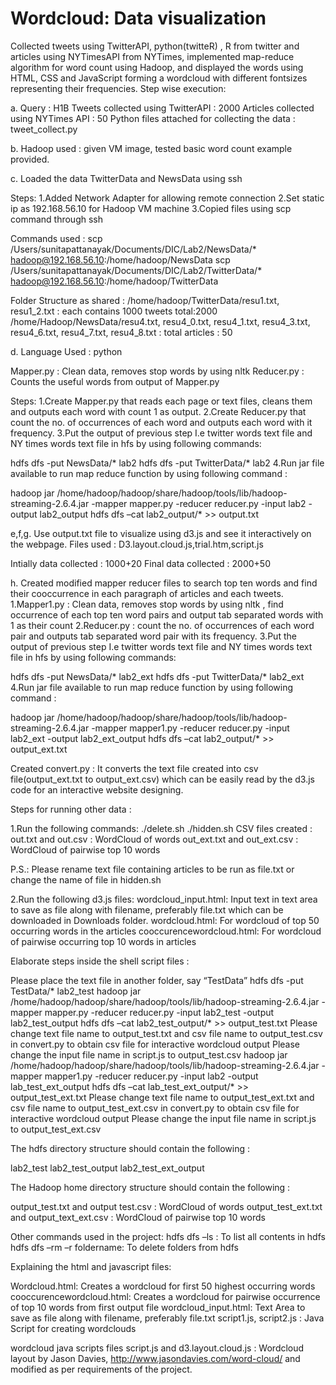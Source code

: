 # Wordcloud: Data visualization
Collected tweets using TwitterAPI, python(twitteR) , R from twitter and articles using NYTimesAPI from NYTimes, implemented map-reduce algorithm for word count using Hadoop, and displayed the words using HTML, CSS and JavaScript forming a wordcloud with different fontsizes representing their frequencies.
Step wise execution:

a. Query : H1B
Tweets collected using TwitterAPI : 2000
Articles collected using NYTimes API : 50
Python files attached for collecting the data : tweet_collect.py

b. Hadoop used : given VM image, tested basic word count example provided.

c. Loaded the data TwitterData and NewsData using ssh

Steps:
1.Added Network Adapter for allowing remote connection
2.Set static ip as 192.168.56.10 for Hadoop VM machine
3.Copied files using scp command through ssh	

Commands used : 
scp /Users/sunitapattanayak/Documents/DIC/Lab2/NewsData/* hadoop@192.168.56.10:/home/hadoop/NewsData
scp /Users/sunitapattanayak/Documents/DIC/Lab2/TwitterData/* hadoop@192.168.56.10:/home/hadoop/TwitterData

Folder Structure as shared :
/home/hadoop/TwitterData/resu1.txt, resu1_2.txt : each contains  1000 tweets total:2000
/home/Hadoop/NewsData/resu4.txt, resu4_0.txt, resu4_1.txt, resu4_3.txt, resu4_6.txt, resu4_7.txt, resu4_8.txt : total articles : 50  

d. Language Used : python

Mapper.py : Clean data, removes stop words by using nltk 
Reducer.py : Counts the useful words from output of Mapper.py

Steps:
1.Create Mapper.py that reads each page or text files, cleans them and outputs each word with count 1 as output.
2.Create Reducer.py that count the no. of occurrences of each word and outputs each word with it frequency.
3.Put the output of previous step I.e twitter words text file and NY times words text file in hfs by using following commands:

hdfs dfs -put NewsData/* lab2 
hdfs dfs -put TwitterData/* lab2 
4.Run jar file available to run map reduce function by using following command :

hadoop jar /home/hadoop/hadoop/share/hadoop/tools/lib/hadoop-streaming-2.6.4.jar -mapper mapper.py -reducer reducer.py -input lab2 -output lab2_output 
hdfs dfs –cat lab2_output/* >> output.txt

e,f,g. Use output.txt file to visualize using d3.js and see it interactively on the webpage.
Files used : D3.layout.cloud.js,trial.htm,script.js

Intially data collected : 1000+20
Final data collected : 2000+50

h. Created modified mapper reducer files to search top ten words and find their cooccurrence in each paragraph of articles and each tweets.
1.Mapper1.py : Clean data, removes stop words by using nltk , find occurrence of each top ten word pairs and output tab separated words with 1 as their count
2.Reducer.py : count the no. of occurrences of each word pair and outputs tab separated word pair with its frequency.
3.Put the output of previous step I.e twitter words text file and NY times words text file in hfs by using following commands:

hdfs dfs -put NewsData/* lab2_ext 
hdfs dfs -put TwitterData/* lab2_ext 
4.Run jar file available to run map reduce function by using following command :

hadoop jar /home/hadoop/hadoop/share/hadoop/tools/lib/hadoop-streaming-2.6.4.jar -mapper mapper1.py -reducer reducer.py -input lab2_ext -output lab2_ext_output 
hdfs dfs –cat lab2_output/* >> output_ext.txt

Created convert.py : It converts the text file created into csv file(output_ext.txt to output_ext.csv) which can be easily read by the d3.js code for an interactive website designing.

Steps for running other data :

1.Run the following commands:
	./delete.sh
	./hidden.sh
	CSV files created :
	out.txt and out.csv                           : WordCloud of words
  out_ext.txt and out_ext.csv     : WordCloud of pairwise top 10 words

P.S.: Please rename text file containing articles to be run as file.txt or change the name of file in hidden.sh

2.Run the following d3.js files:
	wordcloud_input.html: Input text in text area to save as file along with filename, preferably file.txt which can be downloaded in Downloads folder.
	wordcloud.html: For wordcloud of top 50 occurring words in the articles
	cooccurencewordcloud.html: For wordcloud of pairwise occurring top 10 words in articles

Elaborate steps inside the shell script files :

Please place the text file in another folder, say “TestData”
hdfs dfs -put TestData/* lab2_test 
hadoop jar /home/hadoop/hadoop/share/hadoop/tools/lib/hadoop-streaming-2.6.4.jar -mapper mapper.py -reducer reducer.py -input lab2_test -output lab2_test_output 
hdfs dfs –cat lab2_test_output/* >> output_test.txt
Please change text file name to output_test.txt and csv file name to output_test.csv in convert.py to obtain csv file for interactive wordcloud output
Please change the input file name in script.js to output_test.csv
hadoop jar /home/hadoop/hadoop/share/hadoop/tools/lib/hadoop-streaming-2.6.4.jar -mapper mapper1.py -reducer reducer.py -input lab2 -output lab_test_ext_output
hdfs dfs –cat lab_test_ext_output/* >> output_test_ext.txt
Please change text file name to output_test_ext.txt and csv file name to output_test_ext.csv in convert.py to obtain csv file for interactive wordcloud output
Please change the input file name in script.js to output_test_ext.csv

The hdfs directory structure should contain the following :

lab2_test
lab2_test_output
lab2_test_ext_output

The Hadoop home directory structure should contain the following :

output_test.txt and output test.csv                    : WordCloud of words
output_test_ext.txt and output_text_ext.csv     : WordCloud of pairwise top 10 words

Other commands used in the project:
hdfs dfs –ls : To list all contents in hdfs
hdfs dfs –rm –r foldername: To delete folders from hdfs

Explaining the html and javascript files:

Wordcloud.html: Creates a wordcloud for first 50 highest occurring words
cooccurencewordcloud.html: Creates a wordcloud for pairwise occurrence of top 10 words from first output file 
wordcloud_input.html: Text Area to save as file along with filename, preferably file.txt
script1.js, script2.js : Java Script for creating wordclouds
	
wordcloud java scripts files script.js and d3.layout.cloud.js : Wordcloud layout by Jason Davies, http://www.jasondavies.com/word-cloud/ and modified as per requirements of the project.

	



